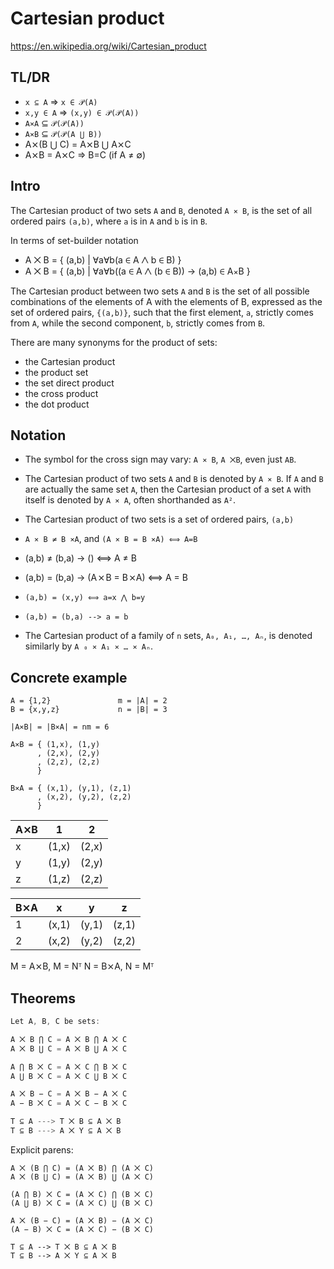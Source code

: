 # Cartesian product

https://en.wikipedia.org/wiki/Cartesian_product



## TL/DR

- `x ⊆ A` ⇒ `x ∈ 𝒫(A)`
- `x,y ∈ A` ⇒ `(x,y) ∈ 𝒫(𝒫(A))`
- `A⨯A` ⊆ `𝒫(𝒫(A))`
- `A⨯B` ⊆ `𝒫(𝒫(A ⋃ B))`
- A⨯(B ⋃ C) = A⨯B ⋃ A⨯C
- A⨯B = A⨯C ⇒ B=C (if A ≠ ∅)



## Intro

The Cartesian product of two sets `A` and `B`, denoted `A ⨯ B`, is the set of all ordered pairs `(a,b)`, where `a` is in `A` and `b` is in `B`.

In terms of set-builder notation
- A ⨉ B = { (a,b) | ∀a∀b(a ∈ A ⋀ b ∈ B) }
- A ⨉ B = { (a,b) | ∀a∀b((a ∈ A ⋀ (b ∈ B)) -> (a,b) ∈ A⨯B }

The Cartesian product between two sets `A` and `B` is the set of all possible combinations of the elements of A with the elements of B, expressed as the set of ordered pairs, `{(a,b)}`, such that the first element, `a`, strictly comes from `A`, while the second component, `b`, strictly comes from `B`.

There are many synonyms for the product of sets:
- the Cartesian product
- the product set
- the set direct product
- the cross product
- the dot product


## Notation

- The symbol for the cross sign may vary: `A ⨯ B`, `A ⨉B`, even just `AB`.
- The Cartesian product of two sets `A` and `B` is denoted by `A ⨯ B`. If `A` and `B` are actually the same set `A`, then the Cartesian product of a set `A` with itself is denoted by `A ⨯ A`, often shorthanded as `A²`.
- The Cartesian product of two sets is a set of ordered pairs, `(a,b)`

- `A ⨯ B ≠ B ⨯A`, and `(A ⨯ B = B ⨯A) ⟺ A=B`
- (a,b) ≠ (b,a) -> () ⟺ A ≠ B
- (a,b) = (b,a) -> (A ⨯ B = B ⨯A) ⟺ A = B
- `(a,b) = (x,y) ⟺ a=x ⋀ b=y`
- `(a,b) = (b,a) --> a = b`


- The Cartesian product of a family of `n` sets, `A₀, A₁, …, Aₙ`, is denoted similarly by `A ₀ ⨯ A₁ ⨯ … ⨯ Aₙ`.



## Concrete example

```
A = {1,2}               m = |A| = 2
B = {x,y,z}             n = |B| = 3

|A⨯B| = |B⨯A| = nm = 6

A⨯B = { (1,x), (1,y)
      , (2,x), (2,y)
      , (2,z), (2,z)
      }

B⨯A = { (x,1), (y,1), (z,1)
      , (x,2), (y,2), (z,2)
      }
```


A⨯B |  1    |  2
----|-------|------
x   | (1,x) | (2,x)
y   | (1,y) | (2,y)
z   | (1,z) | (2,z)

B⨯A |  x    |  y    |  z
----|-------|-------|-------
1   | (x,1) | (y,1) | (z,1)
2   | (x,2) | (y,2) | (z,2)

M = A⨯B, M = Nᵀ
N = B⨯A, N = Mᵀ


## Theorems

```js
Let A, B, C be sets:

A ⨉ B ⋂ C = A ⨉ B ⋂ A ⨉ C
A ⨉ B ⋃ C = A ⨉ B ⋃ A ⨉ C

A ⋂ B ⨉ C = A ⨉ C ⋂ B ⨉ C
A ⋃ B ⨉ C = A ⨉ C ⋃ B ⨉ C

A ⨉ B − C = A ⨉ B − A ⨉ C
A − B ⨉ C = A ⨉ C − B ⨉ C

T ⊆ A ---> T ⨉ B ⊆ A ⨉ B
T ⊆ B ---> A ⨉ Y ⊆ A ⨉ B
```


Explicit parens:

```
A ⨉ (B ⋂ C) = (A ⨉ B) ⋂ (A ⨉ C)
A ⨉ (B ⋃ C) = (A ⨉ B) ⋃ (A ⨉ C)

(A ⋂ B) ⨉ C = (A ⨉ C) ⋂ (B ⨉ C)
(A ⋃ B) ⨉ C = (A ⨉ C) ⋃ (B ⨉ C)

A ⨉ (B − C) = (A ⨉ B) − (A ⨉ C)
(A − B) ⨉ C = (A ⨉ C) − (B ⨉ C)

T ⊆ A --> T ⨉ B ⊆ A ⨉ B
T ⊆ B --> A ⨉ Y ⊆ A ⨉ B
```
